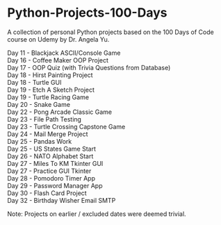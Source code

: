 # Python-Projects-100-Days
A collection of personal Python projects based on the 100 Days of Code course on Udemy by Dr. Angela Yu. 

Day 11 - Blackjack ASCII/Console Game  
Day 16 - Coffee Maker OOP Project  
Day 17 - OOP Quiz (with Trivia Questions from Database)  
Day 18 - Hirst Painting Project  
Day 18 - Turtle GUI  
Day 19 - Etch A Sketch Project  
Day 19 - Turtle Racing Game  
Day 20 - Snake Game  
Day 22 - Pong Arcade Classic Game  
Day 23 - File Path Testing  
Day 23 - Turtle Crossing Capstone Game  
Day 24 - Mail Merge Project  
Day 25 - Pandas Work  
Day 25 - US States Game Start   
Day 26 - NATO Alphabet Start  
Day 27 - Miles To KM Tkinter GUI  
Day 27 - Practice GUI Tkinter  
Day 28 - Pomodoro Timer App  
Day 29 - Password Manager App   
Day 30 - Flash Card Project   
Day 32 - Birthday Wisher Email SMTP  
   
Note: Projects on earlier / excluded dates were deemed trivial.
